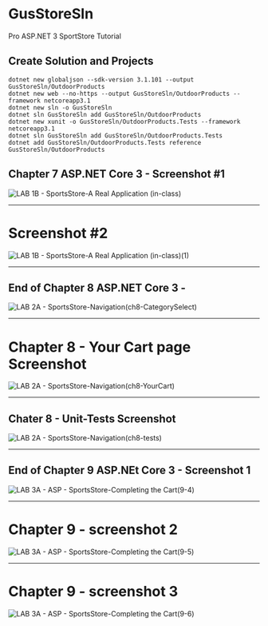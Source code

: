 # GusStoreSln
Pro ASP.NET 3 SportStore Tutorial


## Create Solution and Projects

    dotnet new globaljson --sdk-version 3.1.101 --output GusStoreSln/OutdoorProducts
    dotnet new web --no-https --output GusStoreSln/OutdoorProducts --framework netcoreapp3.1
    dotnet new sln -o GusStoreSln
    dotnet sln GusStoreSln add GusStoreSln/OutdoorProducts 
    dotnet new xunit -o GusStoreSln/OutdoorProducts.Tests --framework netcoreapp3.1
    dotnet sln GusStoreSln add GusStoreSln/OutdoorProducts.Tests 
    dotnet add GusStoreSln/OutdoorProducts.Tests reference GusStoreSln/OutdoorProducts 

## Chapter 7 ASP.NET Core 3 - Screenshot #1
![LAB 1B - SportsStore-A Real Application (in-class)](https://user-images.githubusercontent.com/20195657/92675375-148d1400-f2d4-11ea-9e5c-6d8ea4e3f430.PNG)

***

# Screenshot #2 
![LAB 1B - SportsStore-A Real Application (in-class)(1)](https://user-images.githubusercontent.com/20195657/93005843-f3156d80-f509-11ea-8e71-191ed4e09872.PNG)

***

## End of Chapter 8 ASP.NET Core 3 - 

![LAB 2A - SportsStore-Navigation(ch8-CategorySelect)](https://user-images.githubusercontent.com/20195657/93552010-3580e500-f924-11ea-9b74-0d61dea7b029.PNG)

***

# Chapter 8 - Your Cart page Screenshot
![LAB 2A - SportsStore-Navigation(ch8-YourCart)](https://user-images.githubusercontent.com/20195657/93552024-3b76c600-f924-11ea-99a4-32f1cadf3fd0.PNG)

***

## Chater 8 - Unit-Tests Screenshot
![LAB 2A - SportsStore-Navigation(ch8-tests)](https://user-images.githubusercontent.com/20195657/93552031-3f0a4d00-f924-11ea-84a2-32e320e3de68.PNG)

***

## End of Chapter 9 ASP.NEt Core 3 - Screenshot 1
![LAB 3A - ASP - SportsStore-Completing the Cart(9-4)](https://user-images.githubusercontent.com/20195657/94086163-fa1c6580-fdbe-11ea-89ed-37ee9a52ee44.PNG)

***
# Chapter 9 - screenshot 2

![LAB 3A - ASP - SportsStore-Completing the Cart(9-5)](https://user-images.githubusercontent.com/20195657/94086169-030d3700-fdbf-11ea-99d4-34cc1496e3f5.PNG)

***
# Chapter 9 - screenshot 3

![LAB 3A - ASP - SportsStore-Completing the Cart(9-6)](https://user-images.githubusercontent.com/20195657/94086178-099bae80-fdbf-11ea-93d6-ee9f05ebd3f4.PNG)

